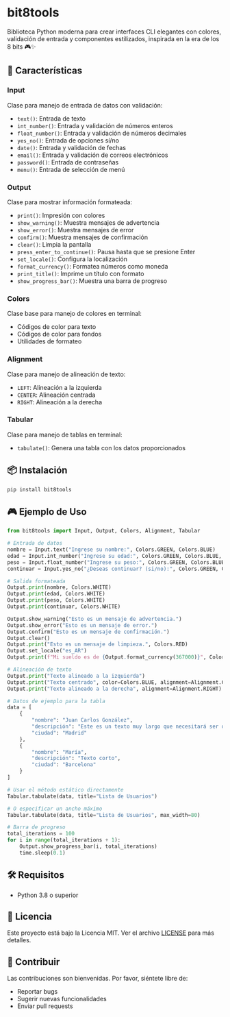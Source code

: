 # bit8tools

Biblioteca Python moderna para crear interfaces CLI elegantes con colores, validación de entrada y componentes estilizados, inspirada en la era de los 8 bits 🎮✨

## 🚀 Características

### Input
Clase para manejo de entrada de datos con validación:
- `text()`: Entrada de texto
- `int_number()`: Entrada y validación de números enteros
- `float_number()`: Entrada y validación de números decimales
- `yes_no()`: Entrada de opciones sí/no
- `date()`: Entrada y validación de fechas
- `email()`: Entrada y validación de correos electrónicos
- `password()`: Entrada de contraseñas
- `menu()`: Entrada de selección de menú

### Output
Clase para mostrar información formateada:
- `print()`: Impresión con colores
- `show_warning()`: Muestra mensajes de advertencia
- `show_error()`: Muestra mensajes de error
- `confirm()`: Muestra mensajes de confirmación
- `clear()`: Limpia la pantalla
- `press_enter_to_continue()`: Pausa hasta que se presione Enter
- `set_locale()`: Configura la localización
- `format_currency()`: Formatea números como moneda
- `print_title()`: Imprime un título con formato
- `show_progress_bar()`: Muestra una barra de progreso

### Colors
Clase base para manejo de colores en terminal:
- Códigos de color para texto
- Códigos de color para fondos
- Utilidades de formateo

### Alignment
Clase para manejo de alineación de texto:
- `LEFT`: Alineación a la izquierda
- `CENTER`: Alineación centrada
- `RIGHT`: Alineación a la derecha

### Tabular
Clase para manejo de tablas en terminal:
- `tabulate()`: Genera una tabla con los datos proporcionados

## 📦 Instalación

```bash
pip install bit8tools
```

## 🎮 Ejemplo de Uso

```python
from bit8tools import Input, Output, Colors, Alignment, Tabular

# Entrada de datos
nombre = Input.text("Ingrese su nombre:", Colors.GREEN, Colors.BLUE)
edad = Input.int_number("Ingrese su edad:", Colors.GREEN, Colors.BLUE, 0, 120)
peso = Input.float_number("Ingrese su peso:", Colors.GREEN, Colors.BLUE, 50, 150)
continuar = Input.yes_no("¿Deseas continuar? (si/no):", Colors.GREEN, Colors.BLUE)

# Salida formateada
Output.print(nombre, Colors.WHITE)
Output.print(edad, Colors.WHITE)
Output.print(peso, Colors.WHITE)
Output.print(continuar, Colors.WHITE)

Output.show_warning("Esto es un mensaje de advertencia.")
Output.show_error("Esto es un mensaje de error.")
Output.confirm("Esto es un mensaje de confirmación.")
Output.clear()
Output.print("Esto es un mensaje de limpieza.", Colors.RED)
Output.set_locale("es_AR")
Output.print(f"Mi sueldo es de {Output.format_currency(367000)}", Colors.GREEN)

# Alineación de texto
Output.print("Texto alineado a la izquierda")
Output.print("Texto centrado", color=Colors.BLUE, alignment=Alignment.CENTER)
Output.print("Texto alineado a la derecha", alignment=Alignment.RIGHT)

# Datos de ejemplo para la tabla
data = [
    {
        "nombre": "Juan Carlos González",
        "descripción": "Este es un texto muy largo que necesitará ser dividido",
        "ciudad": "Madrid"
    },
    {
        "nombre": "María",
        "descripción": "Texto corto",
        "ciudad": "Barcelona"
    }
]

# Usar el método estático directamente
Tabular.tabulate(data, title="Lista de Usuarios")

# O especificar un ancho máximo
Tabular.tabulate(data, title="Lista de Usuarios", max_width=80)

# Barra de progreso
total_iterations = 100
for i in range(total_iterations + 1):
    Output.show_progress_bar(i, total_iterations)
    time.sleep(0.1)
```

## 🛠️ Requisitos
- Python 3.8 o superior

## 📜 Licencia
Este proyecto está bajo la Licencia MIT. Ver el archivo [LICENSE](LICENSE) para más detalles.

## 🤝 Contribuir
Las contribuciones son bienvenidas. Por favor, siéntete libre de:
- Reportar bugs
- Sugerir nuevas funcionalidades
- Enviar pull requests
